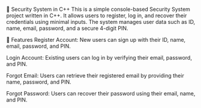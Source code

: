 🔐 Security System in C++
This is a simple console-based Security System project written in C++. It allows users to register, log in, and recover their credentials using minimal inputs. 
The system manages user data such as ID, name, email, password, and a secure 4-digit PIN.

🚀 Features
Register Account: New users can sign up with their ID, name, email, password, and PIN.

Login Account: Existing users can log in by verifying their email, password, and PIN.

Forgot Email: Users can retrieve their registered email by providing their name, password, and PIN.

Forgot Password: Users can recover their password using their email, name, and PIN.
